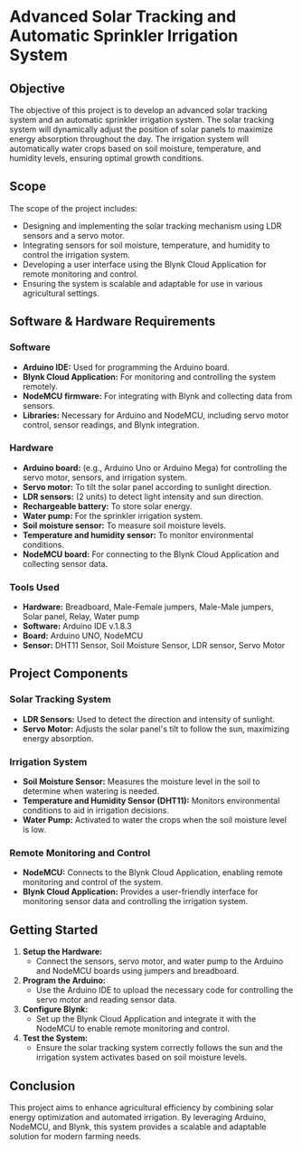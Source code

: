 # Advanced Solar Tracking and Automatic Sprinkler Irrigation System

## Objective
The objective of this project is to develop an advanced solar tracking system and an automatic sprinkler irrigation system. The solar tracking system will dynamically adjust the position of solar panels to maximize energy absorption throughout the day. The irrigation system will automatically water crops based on soil moisture, temperature, and humidity levels, ensuring optimal growth conditions.

## Scope
The scope of the project includes:
- Designing and implementing the solar tracking mechanism using LDR sensors and a servo motor.
- Integrating sensors for soil moisture, temperature, and humidity to control the irrigation system.
- Developing a user interface using the Blynk Cloud Application for remote monitoring and control.
- Ensuring the system is scalable and adaptable for use in various agricultural settings.

## Software & Hardware Requirements

### Software
- **Arduino IDE:** Used for programming the Arduino board.
- **Blynk Cloud Application:** For monitoring and controlling the system remotely.
- **NodeMCU firmware:** For integrating with Blynk and collecting data from sensors.
- **Libraries:** Necessary for Arduino and NodeMCU, including servo motor control, sensor readings, and Blynk integration.

### Hardware
- **Arduino board:** (e.g., Arduino Uno or Arduino Mega) for controlling the servo motor, sensors, and irrigation system.
- **Servo motor:** To tilt the solar panel according to sunlight direction.
- **LDR sensors:** (2 units) to detect light intensity and sun direction.
- **Rechargeable battery:** To store solar energy.
- **Water pump:** For the sprinkler irrigation system.
- **Soil moisture sensor:** To measure soil moisture levels.
- **Temperature and humidity sensor:** To monitor environmental conditions.
- **NodeMCU board:** For connecting to the Blynk Cloud Application and collecting sensor data.

### Tools Used
- **Hardware:** Breadboard, Male-Female jumpers, Male-Male jumpers, Solar panel, Relay, Water pump
- **Software:** Arduino IDE v.1.8.3
- **Board:** Arduino UNO, NodeMCU
- **Sensor:** DHT11 Sensor, Soil Moisture Sensor, LDR sensor, Servo Motor

## Project Components

### Solar Tracking System
- **LDR Sensors:** Used to detect the direction and intensity of sunlight.
- **Servo Motor:** Adjusts the solar panel's tilt to follow the sun, maximizing energy absorption.

### Irrigation System
- **Soil Moisture Sensor:** Measures the moisture level in the soil to determine when watering is needed.
- **Temperature and Humidity Sensor (DHT11):** Monitors environmental conditions to aid in irrigation decisions.
- **Water Pump:** Activated to water the crops when the soil moisture level is low.

### Remote Monitoring and Control
- **NodeMCU:** Connects to the Blynk Cloud Application, enabling remote monitoring and control of the system.
- **Blynk Cloud Application:** Provides a user-friendly interface for monitoring sensor data and controlling the irrigation system.

## Getting Started
1. **Setup the Hardware:**
   - Connect the sensors, servo motor, and water pump to the Arduino and NodeMCU boards using jumpers and breadboard.
2. **Program the Arduino:**
   - Use the Arduino IDE to upload the necessary code for controlling the servo motor and reading sensor data.
3. **Configure Blynk:**
   - Set up the Blynk Cloud Application and integrate it with the NodeMCU to enable remote monitoring and control.
4. **Test the System:**
   - Ensure the solar tracking system correctly follows the sun and the irrigation system activates based on soil moisture levels.

## Conclusion
This project aims to enhance agricultural efficiency by combining solar energy optimization and automated irrigation. By leveraging Arduino, NodeMCU, and Blynk, this system provides a scalable and adaptable solution for modern farming needs.
